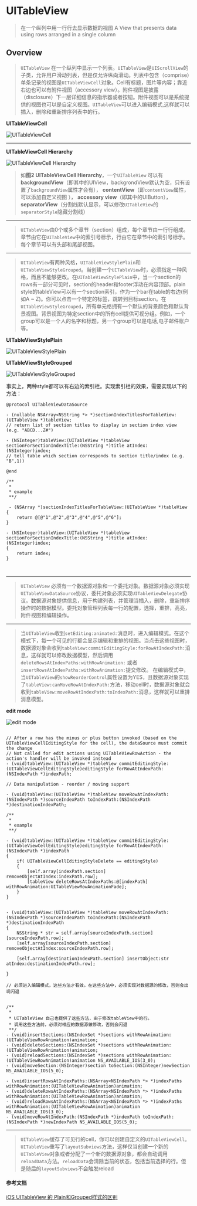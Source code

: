 ﻿# UITableView

>  在一个纵列中用一行行去显示数据的视图
>  A View that presents data using rows arranged in a single column

## Overview

> `UITableView` 在一个纵列中显示一个列表。`UITableView`是`UIScrollView`的子类，允许用户滑动列表，但是仅允许纵向滑动。列表中包含（comprise）单条记录的视图是`UITableViewCell`对象。Cell有标题，图片等内容；靠近右边也可以有附件视图（accessory view）。附件视图是披露（disclosure）下一层详细信息的指示器或者按钮。附件视图可以是系统提供的视图也可以是自定义视图。`UITableView`可以进入编辑模式,这样就可以插入，删除和重新排序列表中的行。

**UITableViewCell**

![UITableViewCell][1]

----
**UITableViewCell Hierarchy**

![UITableViewCell Hierarchy][2]

> 如**图2 UITableViewCell Hierarchy**，一个`UITableView` 可以有  
**backgroundView**（即其中的UIView，backgrondView默认为空，只有设置了`backgroundView`属性才会有），
**contentView**（即`contentView`属性，可以添加自定义视图 ），
**accessory view**（即其中的UIButton），
**separatorView**（分割线默认显示，可以修改`UITableView`的`separatorStyle`隐藏分割线）

----

> `UITableView`由0个或多个章节（section）组成，每个章节由一行行组成。章节由它在`UITableView`中的索引号标示，行由它在章节中的索引号标示。每个章节可以有头部和尾部视图。

----

> `UITableView`有两种风格，`UITableViewStylePlain`和`UITableViewStyleGrouped`。当创建一个`UITableView`时，必须指定一种风格，而且不能够更改。在`UITableViewStylePlain`中，当一个section的rows有一部分可见时，section的header和footer浮动在内容顶部。plain style的tableView可以有一个section索引，作为一个bar在table的右边(例如A ~ Z)。你可以点击一个特定的标签，跳转到目标section。在     `UITableViewStyleGrouped`，所有单元格拥有一个默认的背景颜色和默认背景视图。背景视图为特定section中的所有cell提供可视分组。例如，一个group可以是一个人的名字和标题，另一个group可以是电话,电子邮件帐户等。

**UITableViewStylePlain**

![UITableViewStylePlain][4]



**UITableViewStyleGrouped**

![UITableViewStyleGrouped][5]

事实上，两种style都可以有右边的索引栏。实现索引栏的效果，需要实现以下的方法：

```
@protocol UITableViewDataSource

- (nullable NSArray<NSString *> *)sectionIndexTitlesForTableView:(UITableView *)tableView;                               
// return list of section titles to display in section index view (e.g. "ABCD...Z#")

- (NSInteger)tableView:(UITableView *)tableView sectionForSectionIndexTitle:(NSString *)title atIndex:(NSInteger)index;  
// tell table which section corresponds to section title/index (e.g. "B",1))

@end

/**
 * 
 * example
 **/
 
 - (NSArray *)sectionIndexTitlesForTableView:(UITableView *)tableView 
{
    return @[@"1",@"2",@"3",@"4",@"5",@"6"];
}

- (NSInteger)tableView:(UITableView *)tableView sectionForSectionIndexTitle:(NSString *)title atIndex:(NSInteger)index;
{
    return index;
}
 


```

----
> `UITableView` 必须有一个数据源对象和一个委托对象。数据源对象必须实现`UITableViewDataSource`协议，委托对象必须实现`UITableViewDelegate`协议。数据源对象提供信息，用于构建列表，并管理当插入，删除，重新排序操作时的数据模型。委托对象管理列表每一行的配置，选择，重排，高亮，附件视图和编辑操作。

----

> 当`UITableView`收到`setEditing:animated:`消息时，进入编辑模式。在这个模式下，每一个可见的行都会显示编辑和重排的视图。当点击这些视图时，数据源对象会收到`tableView:commitEditingStyle:forRowAtIndexPath:`消息，这样就可以修改数据模型，然后调用`deleteRowsAtIndexPaths:withRowAnimation:` 或者 `insertRowsAtIndexPaths:withRowAnimation:`提交修改。
在编辑模式中，当`UITableView`的`showReorderControl`属性设置为YES，且数据源对象实现了`tableView:canMoveRowAtIndexPath:`方法，移动cell时，数据源对象就会收到`tableView:moveRowAtIndexPath:toIndexPath:`消息，这样就可以重排消息模型。

**edit mode**

![edit mode][6]

```

// After a row has the minus or plus button invoked (based on the UITableViewCellEditingStyle for the cell), the dataSource must commit the change
// Not called for edit actions using UITableViewRowAction - the action's handler will be invoked instead
- (void)tableView:(UITableView *)tableView commitEditingStyle:(UITableViewCellEditingStyle)editingStyle forRowAtIndexPath:(NSIndexPath *)indexPath;

// Data manipulation - reorder / moving support

- (void)tableView:(UITableView *)tableView moveRowAtIndexPath:(NSIndexPath *)sourceIndexPath toIndexPath:(NSIndexPath *)destinationIndexPath;

/**
 *
 * example
 **/

- (void)tableView:(UITableView *)tableView commitEditingStyle:(UITableViewCellEditingStyle)editingStyle forRowAtIndexPath:(NSIndexPath *)indexPath
{
    if( UITableViewCellEditingStyleDelete == editingStyle)
    {
        [self.array[indexPath.section] removeObjectAtIndex:indexPath.row];
        [tableView deleteRowsAtIndexPaths:@[indexPath] withRowAnimation:UITableViewRowAnimationFade];
    }
}


- (void)tableView:(UITableView *)tableView moveRowAtIndexPath:(NSIndexPath *)sourceIndexPath toIndexPath:(NSIndexPath *)destinationIndexPath
{
    NSString * str = self.array[sourceIndexPath.section][sourceIndexPath.row];
    [self.array[sourceIndexPath.section] removeObjectAtIndex:sourceIndexPath.row];

    [self.array[destinationIndexPath.section] insertObject:str atIndex:destinationIndexPath.row];

}

// 必须进入编辑模式，这些方法才有效。在这些方法中，必须实现对数据源的修改，否则会出现闪退


/**
 *
 * UITableView 自己也提供了这些方法，由于修改tableView中的行。
 * 调用这些方法前，必须对相应的数据源做修改，否则会闪退
 **/
- (void)insertSections:(NSIndexSet *)sections withRowAnimation:(UITableViewRowAnimation)animation;
- (void)deleteSections:(NSIndexSet *)sections withRowAnimation:(UITableViewRowAnimation)animation;
- (void)reloadSections:(NSIndexSet *)sections withRowAnimation:(UITableViewRowAnimation)animation NS_AVAILABLE_IOS(3_0);
- (void)moveSection:(NSInteger)section toSection:(NSInteger)newSection NS_AVAILABLE_IOS(5_0);

- (void)insertRowsAtIndexPaths:(NSArray<NSIndexPath *> *)indexPaths withRowAnimation:(UITableViewRowAnimation)animation;
- (void)deleteRowsAtIndexPaths:(NSArray<NSIndexPath *> *)indexPaths withRowAnimation:(UITableViewRowAnimation)animation;
- (void)reloadRowsAtIndexPaths:(NSArray<NSIndexPath *> *)indexPaths withRowAnimation:(UITableViewRowAnimation)animation NS_AVAILABLE_IOS(3_0);
- (void)moveRowAtIndexPath:(NSIndexPath *)indexPath toIndexPath:(NSIndexPath *)newIndexPath NS_AVAILABLE_IOS(5_0);

```

----

> `UITableView`缓存了可见行的cell，你可以创建自定义的`UITableViewCell`。
> `UITableView`重写了`layoutSubviews`方法，这样仅当创建一个新的`UITableView`对象或者分配了一个新的数据源对象，都会自动调用`reloadData`方法。`reloadData`会清除当前的状态，包括当前选择的行。但是随后的`layoutSubviews`不会触发reload




#### 参考文档
[iOS UITableView 的 Plain和Grouped样式的区别][3]


  [1]: UITableViewCell.png
  [2]: UITableViewCell_Hierarchy.png
  [3]: https://www.jianshu.com/p/764ed5aa46cf
  [4]: UITableViewStylePlain.png
  [5]: UITableViewStyleGrouped.png
  [6]: edit_mode.png